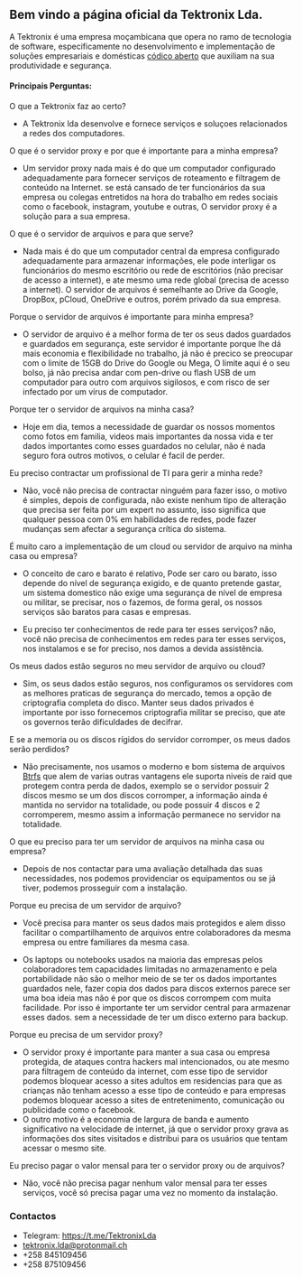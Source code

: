 ## Bem vindo a página oficial da Tektronix Lda. [](logo.png)

A Tektronix é uma empresa moçambicana  que opera no  ramo de tecnologia de software, especificamente no desenvolvimento e implementação de soluções empresariais e domésticas [códico aberto](https://en.wikipedia.org/wiki/Open_source) que auxiliam na sua produtividade e segurança.


#### Principais Perguntas:

O que a Tektronix faz ao certo?
- A Tektronix lda desenvolve e fornece serviços e soluçoes relacionados a redes dos computadores.

O que é o servidor proxy e por que é importante para a minha empresa?
- Um servidor proxy nada mais é do que um computador configurado adequadamente para fornecer serviços de roteamento e filtragem de conteúdo na Internet. se está cansado de ter funcionários da sua empresa ou colegas entretidos na hora do trabalho em redes sociais como o facebook, instagram, youtube e outras, O servidor proxy é a solução para a sua empresa.

O que é o servidor de arquivos e para que serve?
- Nada mais é do que um computador central da empresa configurado adequadamente para armazenar informações, ele pode interligar os funcionários do mesmo escritório ou rede de escritórios (não precisar de acesso a internet), e ate mesmo uma rede global (precisa de acesso a internet). O servidor de arquivos é semelhante ao Drive da Google, DropBox, pCloud, OneDrive e outros, porém privado da sua empresa. 

Porque o servidor de arquivos é importante para minha empresa?
- O servidor de arquivo é a melhor forma de ter os seus dados guardados e guardados em  segurança,  este servidor é importante porque lhe dá mais economia e flexibilidade no trabalho, já não é precico se preocupar com o limite de 15GB do Drive do Google ou Mega, O limite aqui é o seu bolso, já não precisa andar com  pen-drive ou flash USB de um computador para outro com arquivos sigilosos, e com risco de ser infectado por um vírus de computador.

Porque ter o servidor de arquivos na minha casa?
- Hoje em dia, temos a necessidade de guardar os nossos momentos como fotos em familia, videos  mais importantes da nossa vida e ter dados importantes como esses guardados no celular, não é nada seguro fora outros motivos, o celular é facil de perder.

Eu preciso contractar um profissional de TI para gerir a minha rede?
- Não, você não precisa de contractar ninguém para fazer isso, o motivo é simples, depois de configurada, não existe nenhum tipo de alteração que precisa ser feita por um expert no assunto, isso significa que qualquer pessoa com 0% em habilidades de redes, pode fazer mudanças sem afectar a segurança crítica do sistema.

É muito caro a implementação de um cloud  ou servidor de arquivo na minha casa ou empresa?
- O conceito de caro e barato é relativo, Pode ser caro ou barato, isso depende do nível de segurança exigido, e de quanto pretende gastar, um sistema domestico não exige uma segurança de nível  de empresa ou militar, se precisar, nos o fazemos, de forma geral, os nossos serviços são baratos para casas e empresas.

- Eu preciso ter conhecimentos de rede para ter esses serviços?
não, você não precisa de conhecimentos em redes para ter esses serviços, nos instalamos e se for preciso, nos damos a devida assistência.

Os meus dados estão seguros no meu servidor de arquivo ou cloud?
- Sim, os seus dados estão seguros, nos configuramos os servidores com as melhores praticas de segurança do mercado, temos a opção de criptografia completa do disco. Manter seus dados privados é importante por isso fornecemos criptografia militar se preciso, que ate os governos terão dificuldades de decifrar.

E se a memoria ou os discos rígidos do servidor corromper, os meus dados serão perdidos?
- Não precisamente, nos usamos o moderno e bom sistema de arquivos [Btrfs](https://en.wikipedia.org/wiki/Btrfs) que alem  de varias outras vantagens ele suporta niveis de raid que protegem contra perda de dados, exemplo se o  servidor possuir 2 discos mesmo se um dos discos corromper, a informação ainda é mantida no servidor na totalidade, ou pode possuir 4 discos e 2 corromperem, mesmo assim a informação permanece no servidor na totalidade.

O que eu preciso para ter um servidor de arquivos na minha casa ou  empresa?
- Depois de nos contactar para uma avaliação detalhada das suas necessidades, nos podemos providenciar os equipamentos ou se já tiver, podemos prosseguir com a instalação.

Porque eu precisa de um servidor de arquivo?
- Você precisa para manter os seus dados mais protegidos e alem disso facilitar o compartilhamento de arquivos entre colaboradores da mesma empresa ou entre familiares da mesma casa.

- Os laptops ou notebooks usados na maioria das empresas pelos colaboradores tem capacidades limitadas no armazenamento e pela portabilidade não são o melhor meio de se ter os dados importantes guardados nele, fazer copia dos dados para discos externos parece ser uma boa ideia mas não é por que os discos corrompem com muita facilidade. Por isso é importante ter um servidor central para armazenar esses dados. sem a necessidade de ter um disco externo para backup.

Porque eu precisa de um servidor  proxy?
- O servidor proxy é importante para manter a sua casa ou empresa protegida, de ataques contra hackers mal intencionados, ou ate mesmo para filtragem de conteúdo da internet, com esse tipo de servidor podemos bloquear  acesso a sites adultos em residencias para que  as crianças não tenham acesso a esse tipo de conteúdo e para empresas podemos bloquear acesso a sites de entretenimento, comunicação ou publicidade como o facebook. 
- O outro motivo é a economia de largura de banda e aumento significativo na velocidade de internet, já que o servidor proxy grava as informações dos sites visitados e distribui para os usuários que tentam acessar o mesmo site.

 Eu preciso pagar o valor mensal para ter o servidor proxy ou de arquivos?
- Não, você não precisa pagar nenhum valor mensal para ter esses serviços, você só precisa pagar uma vez no momento da instalação.

 

### Contactos
- Telegram: https://t.me/TektronixLda
- tektronix.lda@protonmail.ch
- +258 845109456 	
- +258 875109456
